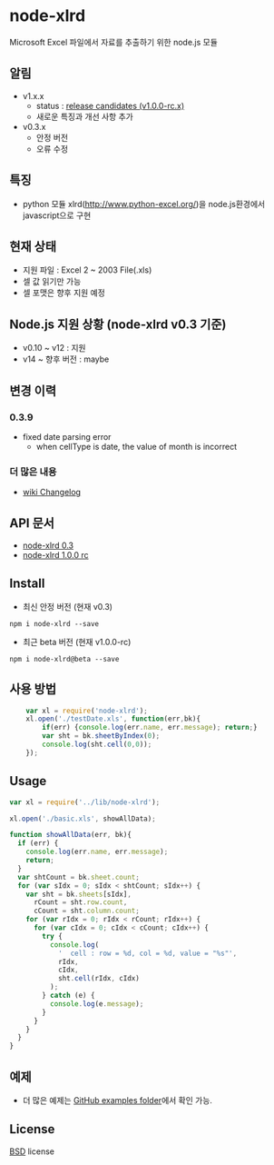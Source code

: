 # node-xlrd
Microsoft Excel 파일에서 자료를 추출하기 위한 node.js 모듈

## 알림
* v1.x.x
  * status : [release candidates (v1.0.0-rc.x)](https://github.com/gutkyu/node-xlrd/tree/main_v1)
  * 새로운 특징과 개선 사항 추가
* v0.3.x
  * 안정 버전
  * 오류 수정

## 특징
*   python 모듈 xlrd(http://www.python-excel.org/)을 node.js환경에서 javascript으로 구현   

## 현재 상태
*   지원 파일 : Excel 2 ~ 2003 File(.xls)
*   셀 값 읽기만 가능
*   셀 포맷은 향후 지원 예정

## Node.js 지원 상황 (node-xlrd v0.3 기준)
*  v0.10 ~ v12 : 지원
*  v14 ~ 향후 버전 : maybe

## 변경 이력
### 0.3.9
* fixed date parsing error
	* when cellType is date, the value of month is incorrect
### 더 많은 내용
* [wiki Changelog](https://github.com/gutkyu/node-xlrd/wiki/Changelog)
	
## API 문서
* [node-xlrd 0.3](https://github.com/gutkyu/node-xlrd/wiki/API-v0.3)
* [node-xlrd 1.0.0 rc](https://github.com/gutkyu/node-xlrd/wiki/API-v1.0.0-rc)

## Install
* 최신 안정 버전 (현재 v0.3)
```console
npm i node-xlrd --save
```
* 최근 beta 버전 (현재 v1.0.0-rc)
```console
npm i node-xlrd@beta --save
```

## 사용 방법
```js
    var xl = require('node-xlrd');
    xl.open('./testDate.xls', function(err,bk){
        if(err) {console.log(err.name, err.message); return;}
        var sht = bk.sheetByIndex(0);
        console.log(sht.cell(0,0));
    });
```


## Usage
```js
var xl = require('../lib/node-xlrd');

xl.open('./basic.xls', showAllData);

function showAllData(err, bk){
  if (err) {
    console.log(err.name, err.message);
    return;
  }
  var shtCount = bk.sheet.count;
  for (var sIdx = 0; sIdx < shtCount; sIdx++) {
    var sht = bk.sheets[sIdx],
      rCount = sht.row.count,
      cCount = sht.column.count;
    for (var rIdx = 0; rIdx < rCount; rIdx++) {
      for (var cIdx = 0; cIdx < cCount; cIdx++) {
        try {
          console.log(
            '  cell : row = %d, col = %d, value = "%s"',
            rIdx,
            cIdx,
            sht.cell(rIdx, cIdx)
          );
        } catch (e) {
          console.log(e.message);
        }
      }
    }
  }
}
```
## 예제
* 더 많은 예제는 [GitHub examples folder](https://github.com/gutkyu/node-xlrd/tree/master/examples)에서 확인 가능.

## License
[BSD](https://github.com/gutkyu/node-xlrd/blob/master/LICENSE) license

